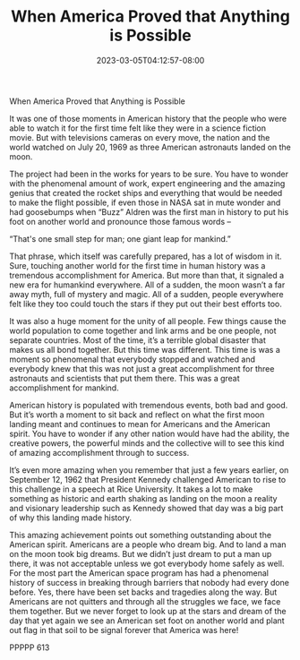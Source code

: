 ﻿---
title: "When America Proved that Anything is Possible"
date: 2023-03-05T04:12:57-08:00
description: "TXT Tips for Web Success"
featured_image: "/images/TXT.jpg"
tags: ["TXT"]
---

When America Proved that Anything is Possible

It was one of those moments in American history that the people who were able to watch it for the first time felt like they were in a science fiction movie.  But with televisions cameras on every move, the nation and the world watched on July 20, 1969 as three American astronauts landed on the moon.  

The project had been in the works for years to be sure.  You have to wonder with the phenomenal amount of work, expert engineering and the amazing genius that created the rocket ships and everything that would be needed to make the flight possible, if even those in NASA sat in mute wonder and had goosebumps when “Buzz” Aldren was the first man in history to put his foot on another world and pronounce those famous words –

“That's one small step for man; one giant leap for mankind.”

That phrase, which itself was carefully prepared, has a lot of wisdom in it.  Sure, touching another world for the first time in human history was a tremendous accomplishment for America.  But more than that, it signaled a new era for humankind everywhere.  All of a sudden, the moon wasn’t a far away myth, full of mystery and magic.  All of a sudden, people everywhere felt like they too could touch the stars if they put out their best efforts too.  

It was also a huge moment for the unity of all people.  Few things cause the world population to come together and link arms and be one people, not separate countries.  Most of the time, it’s a terrible global disaster that makes us all bond together.  But this time was different.  This time is was a moment so phenomenal that everybody stopped and watched and everybody knew that this was not just a great accomplishment for three astronauts and scientists that put them there.  This was a great accomplishment for mankind.

American history is populated with tremendous events, both bad and good.  But it’s worth a moment to sit back and reflect on what the first moon landing meant and continues to mean for Americans and the American spirit.  You have to wonder if any other nation would have had the ability, the creative powers, the powerful minds and the collective will to see this kind of amazing accomplishment through to success.  

It’s even more amazing when you remember that just a few years earlier, on September 12, 1962 that President Kennedy challenged American to rise to this challenge in a speech at Rice University.  It takes a lot to make something as historic and earth shaking as landing on the moon a reality and visionary leadership such as Kennedy showed that day was a big part of why this landing made history.

This amazing achievement points out something outstanding about the American spirit.  Americans are a people who dream big.  And to land a man on the moon took big dreams.  But we didn’t just dream to put a man up there, it was not acceptable unless we got everybody home safely as well.  
For the most part the American space program has had a phenomenal history of success in breaking through barriers that nobody had every done before.  Yes, there have been set backs and tragedies along the way.  But Americans are not quitters and through all the struggles we face, we face them together.  But we never forget to look up at the stars and dream of the day that yet again we see an American set foot on another world and plant out flag in that soil to be signal forever that America was here!

PPPPP 613


